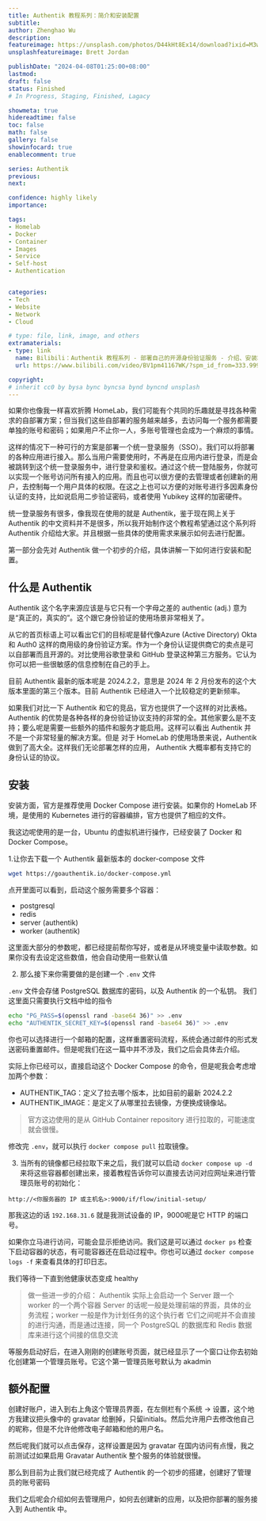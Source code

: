 ```yaml
---
title: Authentik 教程系列：简介和安装配置
subtitle: 
author: Zhenghao Wu
description: 
featureimage: https://unsplash.com/photos/D44kHt8Ex14/download?ixid=M3wxMjA3fDB8MXxzZWFyY2h8MXx8SWRlbnRpdHl8ZW58MHx8fHwxNzEyNTEwODc2fDI&force=true&w=2400
unsplashfeatureimage: Brett Jordan

publishDate: "2024-04-08T01:25:00+08:00"
lastmod: 
draft: false
status: Finished
# In Progress, Staging, Finished, Lagacy

showmeta: true
hidereadtime: false
toc: false
math: false
gallery: false
showinfocard: true
enablecomment: true

series: Authentik
previous:
next:

confidence: highly likely
importance: 

tags:
- Homelab
- Docker
- Container
- Images
- Service
- Self-host
- Authentication


categories:
- Tech
- Website
- Network
- Cloud

# type: file, link, image, and others
extramaterials:
- type: link
  name: Bilibili：Authentik 教程系列 - 部署自己的开源身份验证服务 - 介绍、安装和配置 - OAuth2, SAML, LDAP
  url: https://www.bilibili.com/video/BV1pm41167WK/?spm_id_from=333.999.0.0

copyright: 
# inherit cc0 by bysa bync byncsa bynd byncnd unsplash
---
```


如果你也像我一样喜欢折腾 HomeLab，我们可能有个共同的乐趣就是寻找各种需求的自部署方案；但当我们这些自部署的服务越来越多，去访问每一个服务都需要单独的账号和密码；如果用户不止你一人，多账号管理也会成为一个麻烦的事情。

这样的情况下一种可行的方案是部署一个统一登录服务（SSO）。我们可以将部署的各种应用进行接入。那么当用户需要使用时，不再是在应用内进行登录，而是会被跳转到这个统一登录服务中，进行登录和鉴权。通过这个统一登陆服务，你就可以实现一个账号访问所有接入的应用。而且也可以很方便的去管理或者创建新的用户，去控制每一个用户具体的权限。在这之上也可以方便的对账号进行多因素身份认证的支持，比如说启用二步验证密码，或者使用 Yubikey 这样的加密硬件。

统一登录服务有很多，像我现在使用的就是 Authentik，鉴于现在网上关于 Authentik 的中文资料并不是很多，所以我开始制作这个教程希望通过这个系列将 Authentik 介绍给大家。并且根据一些具体的使用需求来展示如何去进行配置。

第一部分会先对 Authentik 做一个初步的介绍，具体讲解一下如何进行安装和配置。

## 什么是 Authentik

Authentik 这个名字来源应该是与它只有一个字母之差的 authentic (adj.) 意为是“真正的，真实的”。这个跟它身份验证的使用场景非常相关了。

从它的首页标语上可以看出它们的目标呢是替代像Azure (Active Directory) Okta 和 Auth0 这样的商用级的身份验证方案。作为一个身份认证提供商它的卖点是可以自部署而且开源的。对比使用谷歌登录和 GitHub 登录这种第三方服务。它认为你可以把一些很敏感的信息控制在自己的手上。

目前 Authentik 最新的版本呢是 2024.2.2，意思是 2024 年 2 月份发布的这个大版本里面的第三个版本。目前 Authentik 已经进入一个比较稳定的更新频率。

如果我们对比一下 Authentik 和它的竞品，官方也提供了一个这样的对比表格。Authentik 的优势是各种各样的身份验证协议支持的非常的全。其他家要么是不支持；要么呢是需要一些额外的插件和服务才能启用。这样可以看出 Authentik 并不是一个非常轻量的解决方案。但是
对于 HomeLab 的使用场景来说，Authentik 做到了高大全。这样我们无论部署怎样的应用， Authentik 大概率都有支持它的身份认证的协议。

## 安装

安装方面，官方是推荐使用 Docker Compose 进行安装。如果你的 HomeLab 环境，是使用的 Kubernetes 进行的容器编排，官方也提供了相应的文件。

我这边呢使用的是一台，Ubuntu 的虚拟机进行操作，已经安装了 Docker 和 Docker Compose。

1.让你去下载一个 Authentik 最新版本的 docker-compose 文件

```bash
wget https://goauthentik.io/docker-compose.yml
```

点开里面可以看到，启动这个服务需要多个容器：

- postgresql
- redis
- server (authentik)
- worker (authentik)

这里面大部分的参数呢，都已经提前帮你写好，或者是从环境变量中读取参数。如果你没有去设定这些数值，他会自动使用一些默认值

2. 那么接下来你需要做的是创建一个 `.env` 文件

`.env` 文件会存储 PostgreSQL 数据库的密码，以及 Authentik 的一个私钥。
我们这里面只需要执行文档中给的指令

```bash
echo "PG_PASS=$(openssl rand -base64 36)" >> .env
echo "AUTHENTIK_SECRET_KEY=$(openssl rand -base64 36)" >> .env
```

你也可以选择进行一个邮箱的配置，这样重置密码流程，系统会通过邮件的形式发送密码重置邮件。但是呢我们在这一篇中并不涉及，我们之后会具体去介绍。

实际上你已经可以，直接启动这个 Docker Compose 的命令，但是呢我会考虑增加两个参数：

- AUTHENTIK_TAG：定义了拉去哪个版本，比如目前的最新 2024.2.2
- AUTHENTIK_IMAGE：是定义了从哪里拉去镜像，方便换成镜像站。

> 官方这边使用的是从 GitHub Container repository 进行拉取的，可能速度就会很慢。

修改完 `.env`，就可以执行 `docker compose pull` 拉取镜像。

3. 当所有的镜像都已经拉取下来之后，我们就可以启动 `docker compose up -d` 来将这些容器都创建出来，接着教程告诉你可以直接去访问对应网址来进行管理员账号的初始化：

```url
http://<你服务器的 IP 或主机名>:9000/if/flow/initial-setup/
```

那我这边的话 `192.168.31.6` 就是我测试设备的 IP，9000呢是它 HTTP 的端口号。

如果你立马进行访问，可能会显示拒绝访问。我们这是可以通过 `docker ps` 检查下启动容器的状态，有可能容器还在启动过程中。你也可以通过 `docker compose logs -f` 来查看具体的打印日志。

我们等待一下直到他健康状态变成 healthy

> 做一些进一步的介绍：
> Authentik 实际上会启动一个 Server 跟一个 worker 的一个两个容器
> Server 的话呢一般是处理前端的界面，具体的业务流程；worker 一般是作为计划任务的这个执行者
> 它们之间呢并不会直接的进行沟通，而是通过连接，同一个 PostgreSQL 的数据库和 Redis 数据库来进行这个间接的信息交流

等服务启动好后，在进入刚刚的创建账号页面，就已经显示了一个窗口让你去初始化创建第一个管理员账号。它这个第一管理员账号默认为 akadmin

## 额外配置

创建好账户，进入到右上角这个管理员界面，在左侧栏有个系统 -> 设置，这个地方我建议把头像中的 gravatar 给删掉，只留initials。然后允许用户去修改他自己的昵称，但是不允许他修改电子邮箱和他的用户名。

然后呢我们就可以点击保存，这样设置是因为 gravatar 在国内访问有点慢，我之前测试过如果启用 Gravatar Authentik 整个服务的体验就很慢。

那么到目前为止我们就已经完成了 Authentik 的一个初步的搭建，创建好了管理员的账号密码

我们之后呢会介绍如何去管理用户，如何去创建新的应用，以及把你部署的服务接入到 Authentik 中。

